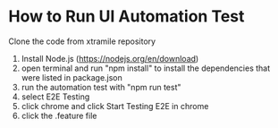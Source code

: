 # How to Run UI Automation Test

Clone the code from xtramile repository

1. Install Node.js (https://nodejs.org/en/download)
2. open terminal and run "npm install" to install the dependencies that were listed in package.json
3. run the automation test with "npm run test"
4. select E2E Testing
5. click chrome and click Start Testing E2E in chrome
6. click the .feature file
